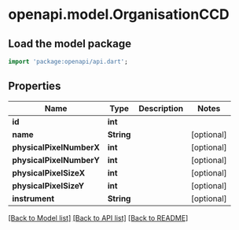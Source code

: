 # openapi.model.OrganisationCCD

## Load the model package
```dart
import 'package:openapi/api.dart';
```

## Properties
Name | Type | Description | Notes
------------ | ------------- | ------------- | -------------
**id** | **int** |  | 
**name** | **String** |  | [optional] 
**physicalPixelNumberX** | **int** |  | [optional] 
**physicalPixelNumberY** | **int** |  | [optional] 
**physicalPixelSizeX** | **int** |  | [optional] 
**physicalPixelSizeY** | **int** |  | [optional] 
**instrument** | **String** |  | [optional] 

[[Back to Model list]](../README.md#documentation-for-models) [[Back to API list]](../README.md#documentation-for-api-endpoints) [[Back to README]](../README.md)


